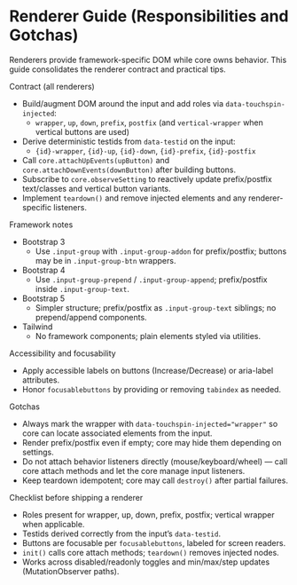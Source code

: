 # Renderer Guide (Responsibilities and Gotchas)

Renderers provide framework-specific DOM while core owns behavior. This guide consolidates the renderer contract and practical tips.

Contract (all renderers)
- Build/augment DOM around the input and add roles via `data-touchspin-injected`:
  - `wrapper`, `up`, `down`, `prefix`, `postfix` (and `vertical-wrapper` when vertical buttons are used)
- Derive deterministic testids from `data-testid` on the input:
  - `{id}-wrapper`, `{id}-up`, `{id}-down`, `{id}-prefix`, `{id}-postfix`
- Call `core.attachUpEvents(upButton)` and `core.attachDownEvents(downButton)` after building buttons.
- Subscribe to `core.observeSetting` to reactively update prefix/postfix text/classes and vertical button variants.
- Implement `teardown()` and remove injected elements and any renderer-specific listeners.

Framework notes
- Bootstrap 3
  - Use `.input-group` with `.input-group-addon` for prefix/postfix; buttons may be in `.input-group-btn` wrappers.
- Bootstrap 4
  - Use `.input-group-prepend` / `.input-group-append`; prefix/postfix inside `.input-group-text`.
- Bootstrap 5
  - Simpler structure; prefix/postfix as `.input-group-text` siblings; no prepend/append components.
- Tailwind
  - No framework components; plain elements styled via utilities.

Accessibility and focusability
- Apply accessible labels on buttons (Increase/Decrease) or aria-label attributes.
- Honor `focusablebuttons` by providing or removing `tabindex` as needed.

Gotchas
- Always mark the wrapper with `data-touchspin-injected="wrapper"` so core can locate associated elements from the input.
- Render prefix/postfix even if empty; core may hide them depending on settings.
- Do not attach behavior listeners directly (mouse/keyboard/wheel) — call core attach methods and let the core manage input listeners.
- Keep teardown idempotent; core may call `destroy()` after partial failures.

Checklist before shipping a renderer
- Roles present for wrapper, up, down, prefix, postfix; vertical wrapper when applicable.
- Testids derived correctly from the input’s `data-testid`.
- Buttons are focusable per `focusablebuttons`, labeled for screen readers.
- `init()` calls core attach methods; `teardown()` removes injected nodes.
- Works across disabled/readonly toggles and min/max/step updates (MutationObserver paths).

